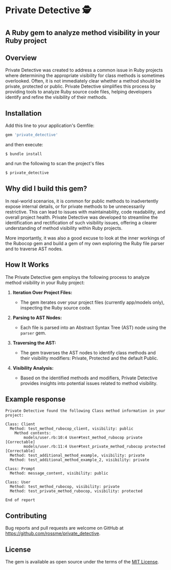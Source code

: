 # Private Detective 🕵️
## A Ruby gem to analyze method visibility in your Ruby project

## Overview

Private Detective was created to address a common issue in Ruby projects where determining the appropriate visibility for class methods is sometimes overlooked. Often, it is not immediately clear whether a method should be private, protected or public. Private Detective simplifies this process by providing tools to analyze Ruby source code files, helping developers identify and refine the visibility of their methods.

## Installation

Add this line to your application's Gemfile:

```ruby
gem 'private_detective'
```

and then execute:

```
$ bundle install
```

and run the following to scan the project's files
    
```bash
$ private_detective
```

## Why did I build this gem?

In real-world scenarios, it is common for public methods to inadvertently expose internal details, or for private methods to be unnecessarily restrictive. This can lead to issues with maintainability, code readability, and overall project health. Private Detective was developed to streamline the identification and rectification of such visibility issues, offering a clearer understanding of method visibility within Ruby projects.

More importantly, it was also a good excuse to look at the inner workings of the Rubocop gem and build a gem of my own exploring the Ruby file parser and to traverse AST nodes.

## How It Works

The Private Detective gem employs the following process to analyze method visibility in your Ruby project:

1. **Iteration Over Project Files:**
    - The gem iterates over your project files (currently app/models only), inspecting the Ruby source code.

2. **Parsing to AST Nodes:**
    - Each file is parsed into an Abstract Syntax Tree (AST) node using the `parser` gem.

3. **Traversing the AST:**
    - The gem traverses the AST nodes to identify class methods and their visibility modifiers: Private, Protected and the default Public.

4. **Visibility Analysis:**
    - Based on the identified methods and modifiers, Private Detective provides insights into potential issues related to method visibility.

## Example response

```response
Private Detective found the following Class method information in your project:

Class: Client
  Method: test_method_rubocop_client, visibility: public
	Method contents:
		models/user.rb:10:4 User#test_method_rubocop private [Correctable]
		models/user.rb:11:4 User#test_private_method_rubocop protected [Correctable]
  Method: test_additional_method_example, visibility: private
  Method: test_additional_method_example_2, visibility: private

Class: Prompt
  Method: message_content, visibility: public

Class: User
  Method: test_method_rubocop, visibility: private
  Method: test_private_method_rubocop, visibility: protected

End of report
```

## Contributing

Bug reports and pull requests are welcome on GitHub at https://github.com/rossme/private_detective.

## License

The gem is available as open source under the terms of the [MIT License](https://opensource.org/licenses/MIT).
